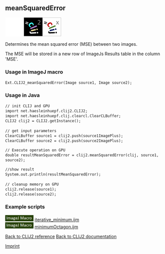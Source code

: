 ## meanSquaredError
<img src="images/mini_empty_logo.png"/><img src="images/mini_clij2_logo.png"/><img src="images/mini_clijx_logo.png"/>

Determines the mean squared error (MSE) between two images. 

The MSE will be stored in a new row of ImageJs
Results table in the column 'MSE'.

### Usage in ImageJ macro
```
Ext.CLIJ2_meanSquaredError(Image source1, Image source2);
```


### Usage in Java
```
// init CLIJ and GPU
import net.haesleinhuepf.clij2.CLIJ2;
import net.haesleinhuepf.clij.clearcl.ClearCLBuffer;
CLIJ2 clij2 = CLIJ2.getInstance();

// get input parameters
ClearCLBuffer source1 = clij2.push(source1ImagePlus);
ClearCLBuffer source2 = clij2.push(source2ImagePlus);
```

```
// Execute operation on GPU
double resultMeanSquaredError = clij2.meanSquaredError(clij, source1, source2);
```

```
//show result
System.out.println(resultMeanSquaredError);

// cleanup memory on GPU
clij2.release(source1);
clij2.release(source2);
```




### Example scripts
<a href="https://github.com/clij/clij2-docs/blob/master/src/main/macro/iterative_minimum.ijm"><img src="images/language_macro.png" height="20"/></a> [iterative_minimum.ijm](https://github.com/clij/clij2-docs/blob/master/src/main/macro/iterative_minimum.ijm)  
<a href="https://github.com/clij/clij2-docs/blob/master/src/main/macro/minimumOctagon.ijm"><img src="images/language_macro.png" height="20"/></a> [minimumOctagon.ijm](https://github.com/clij/clij2-docs/blob/master/src/main/macro/minimumOctagon.ijm)  


[Back to CLIJ2 reference](https://clij.github.io/clij2-docs/reference)
[Back to CLIJ2 documentation](https://clij.github.io/clij2-docs)

[Imprint](https://clij.github.io/imprint)
